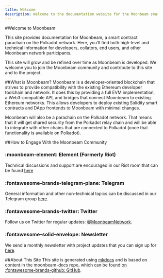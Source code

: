 ```yaml
---
title: Welcome
description: Welcome to the documentation website for the Moonbeam smart contract platform, a parachain on Polkadot.
---
```


#Welcome to Moonbeam

This site provides documentation for Moonbeam, a smart contract parachain on the Polkadot network.  Here, you'll find both high-level and technical information for developers, collators, end users, and other Moonbeam network participants.

This site will grow and be refined over time as Moonbeam is developed.  We welcome you to join the Moonbeam community and contribute to this site and to the project.


##What is Moonbeam? 
Moonbeam is a developer-oriented blockchain that strives to provide compatibility with the existing Ethereum developer toolchain and network.  It does this by providing a full EVM implementation, a Web3-compatible API, and bridges that connect Moonbeam to existing Ethereum networks.  This allows developers to deploy existing Solidity smart contracts and DApp frontends to Moonbeam with minimal changes.

Moonbeam will also be a parachain on the Polkadot network. That means that it will get shared security from the Polkadot relay chain and will be able to integrate with other chains that are connected to Polkadot (once that functionality is available on Polkadot).

##How to Engage With the Moonbeam Community  

### :moonbeam-element:  Element (Formerly Riot)  
Technical discussions and support are encouraged in our Riot room that can be found [here](https://riot.im/app/#/room/#moonbeam:matrix.org)

### :fontawesome-brands-telegram-plane:  Telegram  
General information and other non-technical topics can be discussed in our Telegram group [here](https://t.me/Moonbeam_Official).

### :fontawesome-brands-twitter:  Twitter  
Follow us on Twitter for regular updates: [@MoonbeamNetwork](https://twitter.com/MoonbeamNetwork).

### :fontawesome-solid-envelope:  Newsletter  
We send a monthly newsletter with project updates that you can sign up for [here](https://moonbeam.network/newsletter/).

##About This Site
This site is generated using [mkdocs](https://www.mkdocs.org/) and is based on content in the moonbeam-docs repo, which can be found [on :fontawesome-brands-github: GitHub](https://github.com/PureStake/moonbeam-docs).
